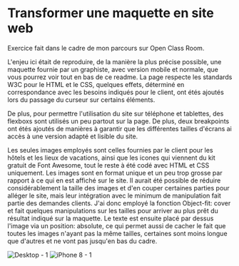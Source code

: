 # Transformer une maquette en site web
Exercice fait dans le cadre de mon parcours sur Open Class Room.

L'enjeu ici était de reproduire, de la manière la plus précise possible, une maquette fournie par un graphiste, avec version mobile et normale, que vous pourrez voir tout en bas de ce readme.
La page respecte les standards W3C pour le HTML et le CSS, quelques effets, déterminé en correspondance avec les besoins indiqués pour le client, ont étés ajoutés lors du passage du curseur sur certains éléments.

De plus, pour permettre l'utilisation du site sur téléphone et tablettes, des flexboxs sont utilisés un peu partout sur la page. De plus, deux breakpoints ont étés ajoutés de manières à garantir que les différentes tailles d'écrans ai accès à une version adapté et lisible du site.

Les seules images employés sont celles fournies par le client pour les hôtels et les lieux de vacations, ainsi que les icones qui viennent du kit gratuit de Font Awesome, tout le reste à été codé avec HTML et CSS uniquement.
Les images sont en format unique et un peu trop grosse par rapport à ce qui en est affiché sur le site. Il aurait été possible de réduire considérablement la taille des images et d'en couper certaines parties pour alléger le site, mais leur intégration avec le minimum de manipulation fait partie des demandes clients.
J'ai donc employé la fonction Object-fit: cover et fait quelques manipulations sur les tailles pour arriver au plus prêt du résultat indiqué sur la maquette. Le texte est ensuite placé par dessus l'image via un position: absolute, ce qui permet aussi de cacher le fait que toutes les images n'ayant pas la même tailles, certaines sont moins longue que d'autres et ne vont pas jusqu'en bas du cadre.

![Desktop - 1](https://user-images.githubusercontent.com/7791981/131214099-07f61385-9f40-4171-a7a1-0e3105631174.png)
![iPhone 8 - 1](https://user-images.githubusercontent.com/7791981/131214107-b40dc98c-7b24-44ca-8eef-f1fead1c1fdc.png)

